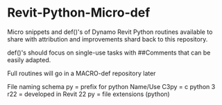 # Revit-Python-Micro-def
Micro snippets and def()'s of Dynamo Revit Python routines available to share with attribution and improvements shard back to this repository.

def()'s should focus on single-use tasks with ##Comments that can be easily adapted.

Full routines will go in a MACRO-def repository later

File naming schema
  py        =   prefix for python
  Name/Use
  C3py      =   c python 3
  r22       =   developed in Revit 22
  py        =   file extensions (python)
